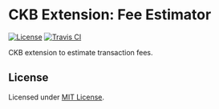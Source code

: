 # CKB Extension: Fee Estimator

[![License]](#license)
[![Travis CI]](https://travis-ci.com/yangby-cryptape/ckb-extension-fee-estimator)

CKB extension to estimate transaction fees.

[License]: https://img.shields.io/badge/License-MIT-blue.svg
[Travis CI]: https://img.shields.io/travis/com/yangby-cryptape/ckb-extension-fee-estimator.svg

## License

Licensed under [MIT License].

[MIT License]: LICENSE
